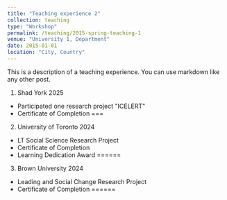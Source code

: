 ```yaml
---
title: "Teaching experience 2"
collection: teaching
type: "Workshop"
permalink: /teaching/2015-spring-teaching-1
venue: "University 1, Department"
date: 2015-01-01
location: "City, Country"
---
```


This is a description of a teaching experience. You can use markdown like any other post.

1. Shad York 2025
  * Participated one research project "ICELERT"
  * Certificate of Completion
 ===

2. University of Toronto 2024
  * LT Social Science Research Project
 * Certificate of Completion
 * Learning Dedication Award
======

3. Brown University 2024
  * Leading and Social Change Research Project
  * Certificate of Completion
======

